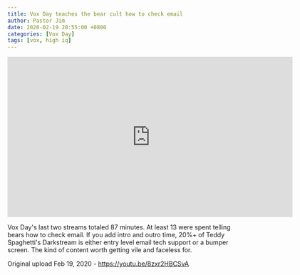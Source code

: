 ```yaml
---
title: Vox Day teaches the bear cult how to check email
author: Pastor Jim
date: 2020-02-19 20:55:00 +0800
categories: [Vox Day]
tags: [vox, high iq]
---
```




<iframe width="640" height="360" scrolling="no" frameborder="0" style="border: none;" src="https://www.bitchute.com/embed/4ZumyvXSYn3E/"></iframe>

Vox Day's last two streams totaled 87 minutes. At least 13 were spent telling bears how to check email. If you add intro and outro time, 20%+ of Teddy Spaghetti's Darkstream is either entry level email tech support or a bumper screen. The kind of content worth getting vile and faceless for.



Original upload Feb 19, 2020 - https://youtu.be/8zxr2HBCSvA